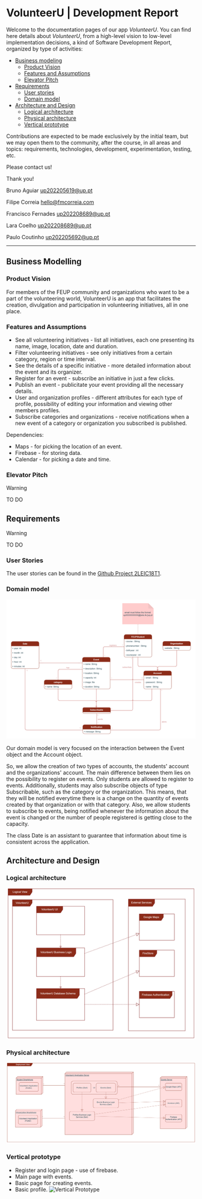 # VolunteerU | Development Report

Welcome to the documentation pages of our app _VolunteerU_.
You can find here details about _VolunteerU_, from a high-level vision to low-level implementation decisions, a kind of Software Development Report, organized by type of activities: 

* [Business modeling](#Business-Modelling) 
  * [Product Vision](#Product-Vision)
  * [Features and Assumptions](#Features-and-Assumptions)
  * [Elevator Pitch](#Elevator-pitch)
* [Requirements](#Requirements)
  * [User stories](#User-stories)
  * [Domain model](#Domain-model)
* [Architecture and Design](#Architecture-And-Design)
  * [Logical architecture](#Logical-Architecture)
  * [Physical architecture](#Physical-Architecture)
  * [Vertical prototype](#Vertical-Prototype)

Contributions are expected to be made exclusively by the initial team, but we may open them to the community, after the course, in all areas and topics: requirements, technologies, development, experimentation, testing, etc.

Please contact us!

Thank you!

Bruno Aguiar up202205619@up.pt

Filipe Correia hello@fmcorreia.com

Francisco Fernades up202208689@up.pt

Lara Coelho up202208689@up.pt

Paulo Coutinho up202205692@up.pt

---
## Business Modelling

### Product Vision

For members of the FEUP community and organizations who want to be a part of the volunteering world, VolunteerU is an app that facilitates the creation, divulgation and participation in volunteering initiatives, all in one place. 


### Features and Assumptions
- See all volunteering initiatives - list all initiatives, each one presenting its name, image, location, date and duration.
- Filter volunteering initiatives - see only initiatives from a certain category, region or time interval.
- See the details of a specific initiative - more detailed information about the event and its organizer.
- Register for an event - subscribe an initiative in just a few clicks.
- Publish an event - publicitate your event providing all the necessary details.
- User and organization profiles - different attributes for each type of profile, possibility of editing your information and viewing other members profiles.
- Subscribe categories and organizations - receive notifications when a new event of a category or organization you subscribed is published.

Dependencies:
- Maps - for picking the location of an event.
- Firebase - for storing data.
- Calendar - for picking a date and time.

### Elevator Pitch
> [!WARNING]
> TO DO

## Requirements
> [!WARNING]
> TO DO

### User Stories

The user stories can be found in the [Github Project 2LEIC18T1](https://github.com/orgs/FEUP-LEIC-ES-2023-24/projects/35/).

### Domain model
![Domain model](/docs/domain_model.png)

Our domain model is very focused on the interaction between the Event object and the Account object. 

So, we allow the creation of two types of accounts, the students' account and the organizations' account. The main difference between them lies on the possibility to register on events. Only students are allowed to register to events. Additionally, students may also subscribe objects of type Subscribable, such as the category or the organization. This means, that they will be notified everytime there is a change on the quantity of events created by that organization or with that category. 
Also, we allow students to subscribe to events, being notified whenever the information about the event is changed or the number of people registered is getting close to the capacity.

The class Date is an assistant to guarantee that information about time is consistent across the application.



## Architecture and Design
### Logical architecture
![Logical Architecture](/docs/logical_architecture.png)

### Physical architecture
![Deployment Architecture](/docs/deployment_architecture.png)

### Vertical prototype
- Register and login page - use of firebase.
- Main page with events.
- Basic page for creating events.
- Basic profile.
![Vertical Prototype](/docs/vertical_prototype.gif)

